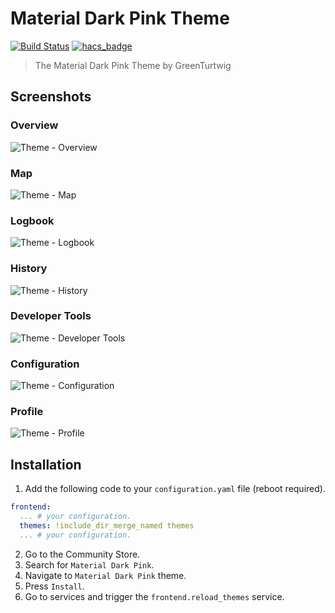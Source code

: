# Material Dark Pink Theme

[![Build Status](https://www.travis-ci.org/home-assistant-community-themes/material-dark-pink.svg?branch=master)](https://www.travis-ci.org/home-assistant-community-themes/material-dark-pink)
[![hacs_badge](https://img.shields.io/badge/HACS-Default-orange.svg)](https://github.com/custom-components/hacs)

> The Material Dark Pink Theme by GreenTurtwig

## Screenshots

### Overview

![Theme - Overview](https://raw.githubusercontent.com/home-assistant-community-themes/material-dark-pink/master/docs/theme-overview.png)

### Map

![Theme - Map](https://raw.githubusercontent.com/home-assistant-community-themes/material-dark-pink/master/docs/theme-map.png)

### Logbook

![Theme - Logbook](https://raw.githubusercontent.com/home-assistant-community-themes/material-dark-pink/master/docs/theme-logbook.png)

### History

![Theme - History](https://raw.githubusercontent.com/home-assistant-community-themes/material-dark-pink/master/docs/theme-history.png)

### Developer Tools

![Theme - Developer Tools](https://raw.githubusercontent.com/home-assistant-community-themes/material-dark-pink/master/docs/theme-developer-tools.png)

### Configuration

![Theme - Configuration](https://raw.githubusercontent.com/home-assistant-community-themes/material-dark-pink/master/docs/theme-configuration.png)

### Profile

![Theme - Profile](https://raw.githubusercontent.com/home-assistant-community-themes/material-dark-pink/master/docs/theme-profile.png)

## Installation

1. Add the following code to your `configuration.yaml` file (reboot required).

```yaml
frontend:
  ... # your configuration.
  themes: !include_dir_merge_named themes
  ... # your configuration.
```

2. Go to the Community Store.
3. Search for `Material Dark Pink`.
4. Navigate to `Material Dark Pink` theme.
5. Press `Install`.
6. Go to services and trigger the `frontend.reload_themes` service.
